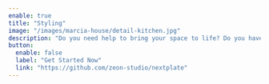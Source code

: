 ```yaml
---
enable: true
title: "Styling"
image: "/images/marcia-house/detail-kitchen.jpg"
description: "Do you need help to bring your space to life? Do you have collections which you are not sure how to display?"
button:
  enable: false
  label: "Get Started Now"
  link: "https://github.com/zeon-studio/nextplate"
---
```

